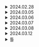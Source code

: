 
<details>
<summary> 2024.02.28 </summary>

## 오늘 한 것
알고리즘 - 재귀
알고리즘 - 백트래킹
JPA 공부

## 오늘 공부한 것
https://github.com/Algorithm-Niga-mol-ala/Algorithm/tree/main/%EC%A0%84%EC%84%B1%EC%88%98/2%EA%B8%B0/8%EC%A3%BC%EC%B0%A8

### 알고리즘
2468 안전영역<br>
9025 맥주마시면서걸어가기

### JPA
#### flush
> 영속성 컨텍스트의 변경 내용을 데이터베이스에 반영.
1. 변경 감지가 동작해서 영속성 컨텍스트에 있는 모든 엔티티를 스냅샷과 비교해서 수정된 엔티티를 찾음. 수정된 엔티티는 수정 쿼리를 만들어 쓰기 지연 SQL 저장소에 등록.
2. 쓰기 지연 SQL 저장소의 쿼리를 데이터베이스에 전송

+ flush 호출 시점
  + em.flush()
    + 거의 사용하지 않음
  + 트랜잭션 커밋 시
    + 자동 호출
  + JPQL 쿼리 실행 시
    + 객체지향 쿼리를 호출할 때도 플러시가 실행
    + 영속성 컨텍스트에는 있지만 db에 반영되지 않은 것들이 있을 수 있으므로 자동 호출

## 보완 해야 할 점

+ 다음 주 역량평가 준비
+ 다음 주부터 개발하려면 JPA 빨리 공부하기
</details> 

<details>
<summary> 2024.03.05 </summary>

## 오늘 한 것

와이어프레임 작성<br>
ERD 작성<br>

## 오늘 공부한 것

### Big-O, Big-THeta, Big-Omega에 대해 설명

입력 크기 n 이 무한대로 커질때의 복잡도를 간단히 표현하기 위해 사용하는 표기법.

+ Big-O : 최악의 경우. 점근적 상한. ex) n이 증가함에 따라 f(n) 이 O(n^2)보다 클 수 없음

+ Big-Theta : O 와 Omega 표기가 같은 경우에 사용. ex) 최대 최소 Theta(n^2)의 증가율을 가짐

+ Big-Omega : 최선의 경우, 점근적 하한, ex) n이 증가함에 따라 f(n)이 Omega(n^2) 보다 작을 수 없음

O(1) 의 상수 시간은 입력 크기 n에 대해여 변하지 않고 일정한 시간이 걸림

### 다른 것을 사용하지 않고 Big-O를 사용하는 이유

Big-O는 점근적 상한을 나타내는 표기법으로 해당 알고리즘의 최악의 경우를 나타냄.<br><br>
알고리즘의 평균적인 시간은 의미가 없는 경우가 많음.<br><br>
시간이 평균적으로 이정도 걸린다는 것보다 절대 이 시간 이상은 걸리지 않는다고 말하는 것이 서비스 신뢰도가 높음.<br><br>

### O(1) 은 O(N^2)보다 무조건적으로 빠른가

복잡도를 계산할 때 입력 크기 N이 무한대로 향한다고 생각하기 때문에 상수를 무시.<br> <br>
실제 O(100)인 알고리즘도 O(1)로 표기 되기 때문에 이런 경우 O(N^2)의 알고리즘 보다 n=10 이하의 시간일 때는 느림.<br><br>
</details> 

<details>
<summary> 2024.03.06 </summary>

## 오늘 한 것

API 명세서 작성<br>
빅데이터 전문가 리뷰<br>

## 오늘 공부한 것

### 일반 배열과 링크드 리스트의 비교

> 배열과 링크드 리스트는 데이터를 저장하고 관리하는 데 사용되는 두가지 기본적인 자료구조

+ 배열
  + 연속된 메모리 공간에 데이터를 저장
  + 인덱스를 사용해서 원소에 빠르게 접근이 가능함. O(1)의 시간복잡도
    + 인덱스란 추가적인 쓰기 작업과 저장 공간을 활용해서 검색 속도를 향상시키는 자료구조
    + 인덱스를 활용하면 검색뿐 아니라 수정, 삭제의 성능도 향상되는데 이유는 이 작업들에 항상 검색이 선행되기 때문
    + index를 사용하지 않으면 Full Scan이 일어나서 처리 속도가 떨어짐
      + 장점
      + 테이블 조회 속도 상승으로 인한 성능 향상
      + 전반적인 시스템의 부하를 줄일 수 있음
      + 단점
      + 인덱스를 관리하기 위해 추가적인 저장공간이 필요
      + 검색을 자주하는 테이블에 인덱스를 거는게 좋음
      + 수정, 삭제, 입력이 잦은 테이블에 인덱스를 걸게 되면 인덱스의 크기가 비대해져서 성능이 오히려 저하됨
        + 규모가 큰 테이블
        + 입력이 자주 발생하지 않는 컬럼
        + JOIN이나 WHERE, ORDER BY에 자주 사용되는 컬럼
        + 데이터의 중복도가 낮은 컬럼
    + 인덱스는 해시 테이블이나 B+Tree로 구현함
      + 해시 테이블 기반의 DB 인덱스는 검색에 유리하지만 해시가 = 연산에 특화되었기 때문에 해시 함수의 특성상 값이 1이라도 달라지면 완전히 다른 해시 값을 생성하므로 부등호 연산이 자주 사용되는 데이터 베이스 검색에는 적합하지 않음
      + B+Tree는 리프노드만이 인덱스와 함께 value를 가지고 있고 나머지 노드들은 데이터를 위한 인덱스만을 가지고 있음
      + 리프노드들은 LinkedList로 연결되어 있음
      + 데이터 베이스의 인덱스 컬럼은 부등호를 이용한 순차 검색 연산이 자주 발생될 수 있으므노 BTree의 리프노드들을 LinkedList로 연결해 순차검색을 용이하게 하는 등 Btree를 인덱스에 맞게 최적화.
  + 고정된 크기를 가지고 크기 변경이 어려움. 미리 할당된 메모리 크기를 초과하면 새로운 메모리 공간을 할당하고 데이터를 복사해야함.
  + 원소를 삽입하거나 삭제할 때 원소들을 이동시켜야 해서 시간이 오래 걸릴 수 있음. O(n)의 시간 복잡도.
  + 메모리 사용이 효율적. 각 원소는 인덱스로 접근되고 추가적인 메모리를 사용하지 않음.
+ 링크드 리스트
  + 각 노드가 데이터와 다음 노드에 대한 참조 포인터를 포함
  + 노드들이 연속되지 않은 메모리 공간에 저장됨.
  + 원소에 접근하기 위해서는 리스트를 순차적으로 탐색해야함. O(n)의 시간복잡도.
  + 크기 변경이 쉬움. 새 노드를 동적으로 할당하거나 제거함으로써 리스트의 크기를 변경할 수 있음.
  + 원소를 삽입하거나 삭제할 때 주소만 바꿔주면 되므로 O(1)의 시간복잡도를 가지지만 삭 제 위치를 검색하는에 O(N)의 시간이 듦
  + 배열은 인덱스를 사용한 빠른 접근이 필요하거나 크기가 고정된 경우에 적합.
  + 링크드 리스트는 데이터의 삽입과 삭제가 빈번하거나 크기가 가변적인 경우에 적합.
  
#### 링크드 리스트를 사용해서 구현할 수 있는 다른 자료구조에 대해 설명
   배열로 구현할 수 있는 자료구조는 대부분 만들 수 있다. 대표적으로 스택이나 큐가 있다.
</details> 



<details>
<summary> 2024.03.07 </summary>

## 오늘 한 것

기획 회의<br>


## 오늘 공부한 것
## Indexing
> DataBase 분야에서 Table에 대한 동작 속도를 높여주는 자료구조

### Index의 종류

+ Clusterd Index
  + 자체적으로 물리적인 정렬이 일어남
  + PK를 만들기만해도 정렬이 되어서 검색 성능 향상
  + 중간에 데이터가 들어오면 계속적으로 정렬이 일어남(오버헤드 발생)
+ NonClustered Index
  + 만들어도 정렬이 일어나지 않음
  + 별도의 공간에 인덱스가 저장이 되기 때문에 재정렬이 일어나지 않음
  + 별도에 공간에 있어서 CRUD에는 유리하지만 쓸데없이 full scan을 통해서 봐도 되는  데이터를 index 테이블을 참조하면서 보는 형태로 데이터 조회시에 딜레이가 있을 수 있음
  
### Index의 사용 이유

> 인덱스를 무조건 사용할 필요는 없지만 거의 필수적으로 사용.

+ B-Tree 
  + Root
  + branch
  + leaf
  
+ B+Tree 
  + Root
  + branch
  + leaf
    + leaf 만이 Value를 가지고 있음.
    + 범위 검색에 유리.
    (범위 검색이 불확실하면 db 내부적으로 b-tree로 변환됨)
    
 ## Query Plan
 ### Optimizer
 > 쿼리를 처리할 최적의 경로를 설정해주는 엔진
 
 + 데이터가 많아질수록 튜닝이 중요해짐
 + Plan이라는 이름으로 튜닝을 테스트
 
 + Mysql,MariaDB의 EXPLAIN 키워드
 실제 데이터가 나오는 것이 아닌 이 데이터를 뽑기까지 위한 Optimizer의 플랜에 대한 내용만 반환
 
 >서브쿼리는 데이터의 셀렉트 절(로우 단위) 계속 적으로 로직이 도는데 where절에서 index를 걸어주면 처음 데이터를 뽑기전 한번 계산.
 그래서 서브쿼리가 느림.
 

</details> 

<details>
<summary> 2024.03.08 </summary>

## 오늘 한 것

서류 마무리.


## 오늘 공부한 것

+ 스택 2개로 큐를, 큐 2개로 스택을 만드는 방법과, 그 시간복잡도
  + 스택 2개로 큐(FIFO)
    + stack1, stack2 생성
    + enqueue: stack 1 에 원소를 push, O(1)
    + dequeue: stack 2 가 비어있을 경우, stack 1의 원소를 pop한 뒤 stack2에 push 후 stack2의 top을 pop, O(n)
    + dequeue: stack 2가 차있을 경우 stack2의 top을 pop, O(1) 

  + 큐 2개로 스택을 만드는 방법(LIFO)
    + queue1과 queue2생성
    + push: queue 1이 비어있으면 queue2에 enqueue, 아니면 queue1에 enqueue,O(1)
    + pop: 두 개의 queue 중 비어있지 않은 queue의 원소를 1개만 제외하고 다른 queue로 이동한 뒤 마지막 남은 원소를 반환, O(n)

+ prefix(전위), infix(중위), postfix(후위) 표기법에 대해 설명하고, 이를 스택을 활용해서 계산하는 방법
  + 후위 표기법
    + 컴파일러가 사용하는 것
    + 피연산자를 먼저 표시하고 연산자를 나중에 표시하는 방법
      + 숫자가 나오면 그대로 출력
      + (*/가 나오면 스택에 push
      + +- 연산이 나오면 (, (가 없다면 스택의 끝까지 출력하고 그 연산자를 스택에 push
      + ) 닫는 괄호가 나오면 (가 나올 때까지 pop

+ deque의 구현
  + deque(덱)은 queue의 특성과 stack의 특성을 모두 가지는 자료구조

+ 선형 자료구조
> 연속적으로 자료 뒤에 자료가 배치되는 구조. 배열, 리스트, 스택, 큐
  + 번호(인덱스)와 해당 인덱스에 대응하는 데이터로 이루어진 자료구조
  + 메모리 상에 같은 종류의 데이터들이 순차적으로 저장되고, 인덱스로 해당 자료의 상대적인 위치를 알아낼 수 있다.
  
## 주말에 할 것
1. 대화주제 5개, 대화멘트 5개 만들기
2. 공통 프로젝트 정리, 네이버 지원, 은행 준비
3. 자료구조 다 구현해보기
4. 알고리즘 하루 2개 풀기, sql 1개 
5. 하루 1개 면접 질문 완성


</details> 

<details>
<summary> 2024.03.12 </summary>

## 오늘 한 것

DB 공부

## 오늘 공부한 것
+ 회원 테이블과 비밀번호 테이블의 분리
+ 동시성 고민해보기

## 정규화
> + 목적: 테이블 간에 중복된 데이터를 허용하지 않는 것
+ 데이터의 중복을 허용하지 않음으로써 무결성(Integrity)를 유지할 수 있고,DB의 저장 용량도 줄일 수 있음
+ 데이터 중복은 불필요한 공간을 차지할 뿐 아니라 데이터 베이스 I/O 처리에서 많은 문제를 불러옴
+ 데이터베이스의 성능을 결정 짓는 건 I/O. 데이터 중복은 이런 읽기나 쓰기에 대한 I/O를 증가시킴

+ 제 1 정규화
  + 테이블의 컬럼이 하나의 값만 갖도록 테이블을 분해
  + 컬럼에 여러 값이 들어가지 않고 행을 늘림
+ 제 2 정규화
  + 제 1 정규화를 진행한 테이블에 대해 완전 함수 종속을 만족하도록 테이블을 분해하는 것
    + 완전 함수 종속 : 기본키의 부분집합이 결정자가 되어선 안됨
    + 기본키가 복합키인 경우 복합키 전체가 아닌 부분집합에 종속되어있는 경우가 있음
+ 제 3 정규화
  + 제 2 정규화를 진행한 테이블에 대해 이행적 종속을 없애도록 테이블을 분해하는 것
    + 이행적 종속: X->Y, Y->Z 일 때, X->Z인 상태.
    + X와 Z가 관계없는 값이라 논리적으로 맞지 않는 경우가 있음

#### 유저 테이블 구성하기  

데이터베이스는 인덱스를 사용하던, 풀스캔을 하던 특정 값을 읽어오기 위해서는 그 값이 들어있는 row의 전체 블록에 대한 읽기 작업이 선행됨.

인덱스를 통해 해당 값이 있는 row에 도착해서 row값의 일부분인 해당 값만 읽어오는 것이 아니라 해당 값이 있는 row 전체 블록을 읽어온다.

RDBMS 에서 row는 데이터를 입/출력하는 최소 단위이기 때문에 컬럼이 많으면 많을수록 블록의 읽기가 많아짐.

유저 테이블은 한번 구성을 하게 되면 거의 모든 서비스에서 참조하는 테이블.
따라서 유저 테이블은 컬럼이 많으면 좋지 않음.

스키마를 통해 테이블을 분리하면 SQL 인젝션 공격에 대한 방어가 가능.
스키마를 쉽게 인스턴스로 분리해서 MSA까지 고려하는 구성.

----

## Schema 분리 설계
분산 DB로 구성되는 경우에는 Foreign-Key를 적용할 수 없게 되므로 고민이 필요함.
+ 다른 마이크로 서비스의 데이터를 조회하는 방법. 
+ 데이터 정합성의 보장하는 방법.

1. 어플리케이션 조인
![](https://velog.velcdn.com/images/no-merit/post/92678b03-620f-47fe-851f-efeda9e02b4b/image.png)

+ UserID 별로 월 단위 입,출금 내역 조회
+ UserID 에 대한 세부 정보 요청
+ 세부 정보 Cust 테이블 내 조회
+ 조회 결과 리턴
+ API Composition

+ 논리적으로 조인 작업이 발생하고 있지만 DB가 아닌 어플리케이션 내에서 발생
  + Join을 서비스 내에서 처리하는 것은 굉장히 비효율적인 방식.
+ DB는 Join 처리에 특화된 엔진. 
+ 어플리케이션은 Join처리를 위해 비효율적인 루프를 반복적으로 수행해야 함.
  + 트랜잭션의 전체 대기 시간이 급격하게 증가할 것
  + 특히 대량 쿼리 결과에 따른 Join 처리에서는 차이가 커질 것
  + 실시간 성의 처리가 아니라면 오래 걸려도 상관이 없음
  + 빈번하고 실시간 처리가 필요하면 문제가 됨
    + 대량으로 조회할 때 로컬로 캐싱하면 이런 지연 시간 증가의 영향을 완화 가능
    + CQRS 설계를 적용
    + 비동기 Message Queue 등을 이용해서 공유 테이블에 대해 CQRS DB로 복제하고 이를 독립된 분산DB를 하나의 DB로 모음으로써 join할 수 있도록 제공하느 형태 활용 가능.
---
## 데이터 정합성 보장
> 고객서비스와 이체서비스가 별도의 서비스이고 별도의 스키마를 사용하면 데이터 불일치가 발생할 수 있음.
단일 스키마를 사용하면 이체 테이블에 해당 행에 대한 참조가 있는 경우 고객 테이블의 행을 삭제할 수 없는데 분리된 환경에서는 상호간 정합성을 보장하는 것이 까다로움

+ 삭제 전 확인
  + 고객 테이블에서 레코드를 제거할 때 이체 서비스에 확인해서 레코드에 대한 참조가 없는지 확인 -> 올바르게 동작하는지 보장하기 어려움
    + 확인 작업을 수행하고 응답하는 시간동안 데이터가 변경될 수 있음
    + 행에 대한 lock이 필요한데 lock을 걸면 프로젝트 전체에 문제가 발생 될 수 있음
  + 삭제 전 확인을 하게 되면 역뱡향 종속성이 생긴다는 것
  + 자체 서비스 내 데이터의 변화를 위해 다른 서비스를 확인해야 한다는 것.
  + 소비자가 많을수록 훨씬 더 결합도가 높아지고 확인할 대상도 많아짐.
  + 따라서 작업이 올바르게 구현되었는지 확인하기 어렵고 이로 인해 발생하는 서비스 결합이 높으므로 고려하지 말것.
  
+ 삭제 정상 처리
  + 고객 서비스에 CUSTID에 대한 정보가 없을 수 있다는 사실을 이체 서비스에서 처리
    + 주어진 CUSTID를 조회할 수 없는 경우 월별 이체 정보에 "탈퇴한 사용자입니다." 같은 표시가 되도록 하는 것
  + 고객 서비스는 이전에 존재했던 CUSTID를 요청할 때 알리기
    + 410 GONE HTTP Response 응답 코드 반환
    + 데이터 불일치 문제를 추적할 때 활용하기
  
+ 삭제 불가
  + 고객 서비스의 레코드 삭제를 허용하지 않는 것
  + 상태 열을 사용해서 삭제 기능을 구현함.
 

</details> 



<details>
<summary> 틀 </summary>

## 오늘 한 것


## 오늘 공부한 것


</details> 


